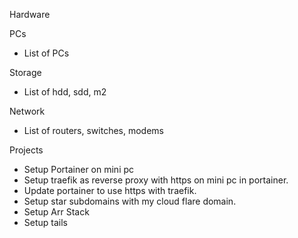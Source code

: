 
Hardware

PCs
- List of PCs

Storage
- List of hdd, sdd, m2

Network
- List of routers, switches, modems

Projects
- Setup Portainer on mini pc
- Setup traefik as reverse proxy with https on mini pc in portainer.
- Update portainer to use https with traefik.
- Setup star subdomains with my cloud flare domain.
- Setup Arr Stack
- Setup tails